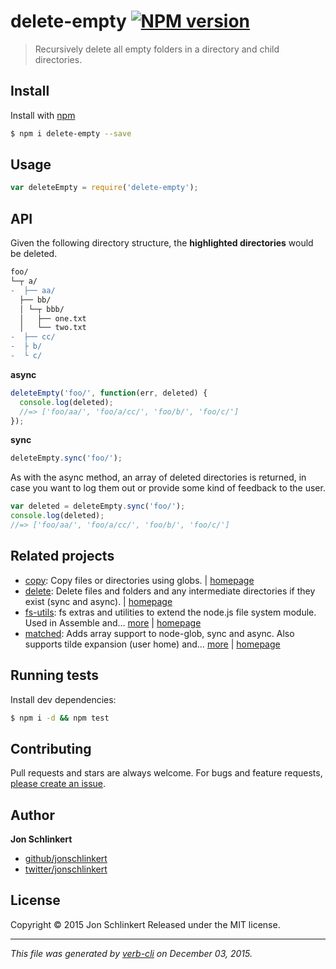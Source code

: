 # delete-empty [![NPM version](https://badge.fury.io/js/delete-empty.svg)](http://badge.fury.io/js/delete-empty)

> Recursively delete all empty folders in a directory and child directories.

## Install

Install with [npm](https://www.npmjs.com/)

```sh
$ npm i delete-empty --save
```

## Usage

```js
var deleteEmpty = require('delete-empty');
```

## API

Given the following directory structure, the **highlighted directories** would be deleted.

```diff
foo/
└─┬ a/
-  ├── aa/
  ├── bb/
  │ └─┬ bbb/
  │   ├── one.txt
  │   └── two.txt
-  ├── cc/
-  ├ b/
-  └ c/
```

**async**

```js
deleteEmpty('foo/', function(err, deleted) {
  console.log(deleted);
  //=> ['foo/aa/', 'foo/a/cc/', 'foo/b/', 'foo/c/']
});
```

**sync**

```js
deleteEmpty.sync('foo/');
```

As with the async method, an array of deleted directories is returned, in case you want to log them out or provide some kind of feedback to the user.

```js
var deleted = deleteEmpty.sync('foo/');
console.log(deleted);
//=> ['foo/aa/', 'foo/a/cc/', 'foo/b/', 'foo/c/']
```

## Related projects

* [copy](https://www.npmjs.com/package/copy): Copy files or directories using globs. | [homepage](https://github.com/jonschlinkert/copy)
* [delete](https://www.npmjs.com/package/delete): Delete files and folders and any intermediate directories if they exist (sync and async). | [homepage](https://github.com/jonschlinkert/delete)
* [fs-utils](https://www.npmjs.com/package/fs-utils): fs extras and utilities to extend the node.js file system module. Used in Assemble and… [more](https://www.npmjs.com/package/fs-utils) | [homepage](https://github.com/assemble/fs-utils)
* [matched](https://www.npmjs.com/package/matched): Adds array support to node-glob, sync and async. Also supports tilde expansion (user home) and… [more](https://www.npmjs.com/package/matched) | [homepage](https://github.com/jonschlinkert/matched)

## Running tests

Install dev dependencies:

```sh
$ npm i -d && npm test
```

## Contributing

Pull requests and stars are always welcome. For bugs and feature requests, [please create an issue](https://github.com/jonschlinkert/delete-empty/issues/new).

## Author

**Jon Schlinkert**

+ [github/jonschlinkert](https://github.com/jonschlinkert)
+ [twitter/jonschlinkert](http://twitter.com/jonschlinkert)

## License

Copyright © 2015 Jon Schlinkert
Released under the MIT license.

***

_This file was generated by [verb-cli](https://github.com/assemble/verb-cli) on December 03, 2015._